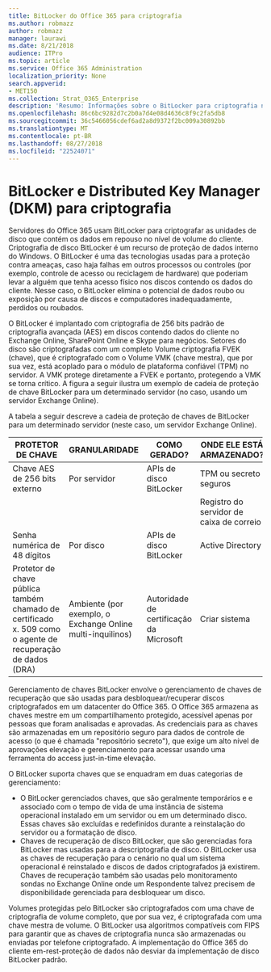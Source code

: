 ```yaml
---
title: BitLocker do Office 365 para criptografia
ms.author: robmazz
author: robmazz
manager: laurawi
ms.date: 8/21/2018
audience: ITPro
ms.topic: article
ms.service: Office 365 Administration
localization_priority: None
search.appverid:
- MET150
ms.collection: Strat_O365_Enterprise
description: 'Resumo: Informações sobre o BitLocker para criptografia na nuvem.'
ms.openlocfilehash: 86c6bc9282d7c2b0a7d4e08d4636c8f9c2fa5db8
ms.sourcegitcommit: 36c5466056cdef6ad2a8d9372f2bc009a30892bb
ms.translationtype: MT
ms.contentlocale: pt-BR
ms.lasthandoff: 08/27/2018
ms.locfileid: "22524071"
---
```

# <a name="bitlocker-and-distributed-key-manager-dkm-for-encryption"></a>BitLocker e Distributed Key Manager (DKM) para criptografia
Servidores do Office 365 usam BitLocker para criptografar as unidades de disco que contém os dados em repouso no nível de volume do cliente. Criptografia de disco BitLocker é um recurso de proteção de dados interno do Windows. O BitLocker é uma das tecnologias usadas para a proteção contra ameaças, caso haja falhas em outros processos ou controles (por exemplo, controle de acesso ou reciclagem de hardware) que poderiam levar a alguém que tenha acesso físico nos discos contendo os dados do cliente. Nesse caso, o BitLocker elimina o potencial de dados roubo ou exposição por causa de discos e computadores inadequadamente, perdidos ou roubados.

O BitLocker é implantado com criptografia de 256 bits padrão de criptografia avançada (AES) em discos contendo dados do cliente no Exchange Online, SharePoint Online e Skype para negócios. Setores do disco são criptografadas com um completo Volume criptografia FVEK (chave), que é criptografado com o Volume VMK (chave mestra), que por sua vez, está acoplado para o módulo de plataforma confiável (TPM) no servidor. A VMK protege diretamente a FVEK e portanto, protegendo a VMK se torna crítico. A figura a seguir ilustra um exemplo de cadeia de proteção de chave BitLocker para um determinado servidor (no caso, usando um servidor Exchange Online).

A tabela a seguir descreve a cadeia de proteção de chaves de BitLocker para um determinado servidor (neste caso, um servidor Exchange Online).

| PROTETOR DE CHAVE | GRANULARIDADE | COMO GERADO? | ONDE ELE ESTÁ ARMAZENADO? | PROTEÇÃO |
|--------------------------------------------------------------------------------|-------------------------------------------------|----------------|-------------------------|--------------------------------------------------------------------------------------------------|
| Chave AES de 256 bits externo | Por servidor | APIs de disco BitLocker | TPM ou secreto seguros | Lockbox / controle de acesso |
|  |  |  | Registro do servidor de caixa de correio | TPM criptografada |
| Senha numérica de 48 dígitos | Por disco | APIs de disco BitLocker | Active Directory | Lockbox / controle de acesso |
| Protetor de chave pública também chamado de certificado x. 509 como o agente de recuperação de dados (DRA) | Ambiente (por exemplo, o Exchange Online multi-inquilinos) | Autoridade de certificação da Microsoft | Criar sistema | Nenhum usuário tem a senha completa para a chave privada. A senha é sob proteção física. |


Gerenciamento de chaves BitLocker envolve o gerenciamento de chaves de recuperação que são usadas para desbloquear/recuperar discos criptografados em um datacenter do Office 365. O Office 365 armazena as chaves mestre em um compartilhamento protegido, acessível apenas por pessoas que foram analisadas e aprovadas. As credenciais para as chaves são armazenadas em um repositório seguro para dados de controle de acesso (o que é chamada "repositório secreto"), que exige um alto nível de aprovações elevação e gerenciamento para acessar usando uma ferramenta do access just-in-time elevação.

O BitLocker suporta chaves que se enquadram em duas categorias de gerenciamento:
- O BitLocker gerenciados chaves, que são geralmente temporários e e associado com o tempo de vida de uma instância de sistema operacional instalado em um servidor ou em um determinado disco. Essas chaves são excluídas e redefinidos durante a reinstalação do servidor ou a formatação de disco.
- Chaves de recuperação de disco BitLocker, que são gerenciadas fora BitLocker mas usadas para a descriptografia de disco. O BitLocker usa as chaves de recuperação para o cenário no qual um sistema operacional é reinstalado e discos de dados criptografados já existirem. Chaves de recuperação também são usadas pelo monitoramento sondas no Exchange Online onde um Respondente talvez precisem de disponibilidade gerenciada para desbloquear um disco.

Volumes protegidas pelo BitLocker são criptografados com uma chave de criptografia de volume completo, que por sua vez, é criptografada com uma chave mestra de volume. O BitLocker usa algoritmos compatíveis com FIPS para garantir que as chaves de criptografia nunca são armazenadas ou enviadas por telefone criptografado. A implementação do Office 365 do cliente em-rest-proteção de dados não desviar da implementação de disco BitLocker padrão.